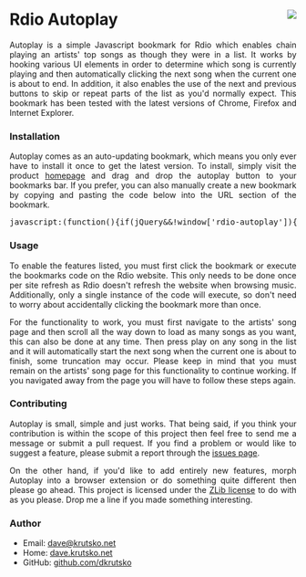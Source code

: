 # Rdio Autoplay <img align="right" src="http://dkrutsko.github.io/rdio-autoplay/content/icon.png" />

<p align="justify">Autoplay is a simple Javascript bookmark for Rdio which enables chain playing an artists' top songs as though they were in a list. It works by hooking various UI elements in order to determine which song is currently playing and then automatically clicking the next song when the current one is about to end. In addition, it also enables the use of the next and previous buttons to skip or repeat parts of the list as you'd normally expect. This bookmark has been tested with the latest versions of Chrome, Firefox and Internet Explorer.</p>

### Installation
<p align="justify">Autoplay comes as an auto-updating bookmark, which means you only ever have to install it once to get the latest version. To install, simply visit the product <a href="//dkrutsko.github.io/rdio-autoplay/">homepage</a> and drag and drop the autoplay button to your bookmarks bar. If you prefer, you can also manually create a new bookmark by copying and pasting the code below into the URL section of the bookmark.</p>

<pre>javascript:(function(){if(jQuery&amp;&amp;!window['rdio-autoplay']){var a=document.createElement('script');a.async=!0;a.src='//dkrutsko.github.io/rdio-autoplay/source/autoplay.js';document.documentElement.appendChild(a)}})();</pre>

### Usage
<p align="justify">To enable the features listed, you must first click the bookmark or execute the bookmarks code on the Rdio website. This only needs to be done once per site refresh as Rdio doesn't refresh the website when browsing music. Additionally, only a single instance of the code will execute, so don't need to worry about accidentally clicking the bookmark more than once.</p>
<p align="justify">For the functionality to work, you must first navigate to the artists' song page and then scroll all the way down to load as many songs as you want, this can also be done at any time. Then press play on any song in the list and it will automatically start the next song when the current one is about to finish, some truncation may occur. Please keep in mind that you must remain on the artists' song page for this functionality to continue working. If you navigated away from the page you will have to follow these steps again.</p>

### Contributing
<p align="justify">Autoplay is small, simple and just works. That being said, if you think your contribution is within the scope of this project then feel free to send me a message or submit a pull request. If you find a problem or would like to suggest a feature, please submit a report through the <a href="//github.com/dkrutsko/rdio-autoplay/issues">issues page</a>.</p>
<p align="justify">On the other hand, if you'd like to add entirely new features, morph Autoplay into a browser extension or do something quite different then please go ahead. This project is licensed under the <a href="//tldrlegal.com/license/zlib-libpng-license-(zlib)" target="_blank">ZLib license</a> to do with as you please. Drop me a line if you made something interesting.</p>

### Author
* Email: <dave@krutsko.net>
* Home: [dave.krutsko.net](http://dave.krutsko.net)
* GitHub: [github.com/dkrutsko](https://github.com/dkrutsko)